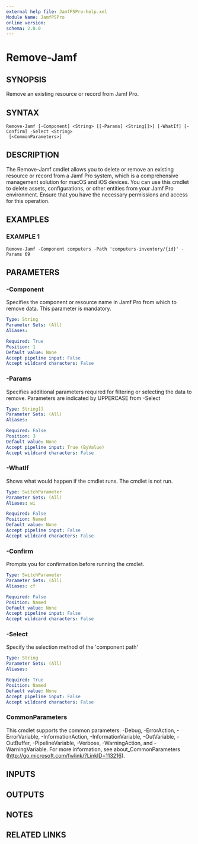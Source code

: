 ```yaml
---
external help file: JamfPSPro-help.xml
Module Name: JamfPSPro
online version:
schema: 2.0.0
---
```


# Remove-Jamf

## SYNOPSIS
Remove an existing resource or record from Jamf Pro.

## SYNTAX

```
Remove-Jamf [-Component] <String> [[-Params] <String[]>] [-WhatIf] [-Confirm] -Select <String>
 [<CommonParameters>]
```

## DESCRIPTION
The Remove-Jamf cmdlet allows you to delete or remove an existing resource
or record from a Jamf Pro system, which is a comprehensive management solution
for macOS and iOS devices.
You can use this cmdlet to delete assets, configurations,
or other entities from your Jamf Pro environment.
Ensure that you have the necessary
permissions and access for this operation.

## EXAMPLES

### EXAMPLE 1
```
Remove-Jamf -Component computers -Path 'computers-inventory/{id}' -Params 69
```

## PARAMETERS

### -Component
Specifies the component or resource name in Jamf Pro from which to remove data.
This parameter is mandatory.

```yaml
Type: String
Parameter Sets: (All)
Aliases:

Required: True
Position: 1
Default value: None
Accept pipeline input: False
Accept wildcard characters: False
```

### -Params
Specifies additional parameters required for filtering or selecting the data to remove.
Parameters are indicated by UPPERCASE from -Select

```yaml
Type: String[]
Parameter Sets: (All)
Aliases:

Required: False
Position: 3
Default value: None
Accept pipeline input: True (ByValue)
Accept wildcard characters: False
```

### -WhatIf
Shows what would happen if the cmdlet runs.
The cmdlet is not run.

```yaml
Type: SwitchParameter
Parameter Sets: (All)
Aliases: wi

Required: False
Position: Named
Default value: None
Accept pipeline input: False
Accept wildcard characters: False
```

### -Confirm
Prompts you for confirmation before running the cmdlet.

```yaml
Type: SwitchParameter
Parameter Sets: (All)
Aliases: cf

Required: False
Position: Named
Default value: None
Accept pipeline input: False
Accept wildcard characters: False
```

### -Select
Specify the selection method of the 'component path'

```yaml
Type: String
Parameter Sets: (All)
Aliases:

Required: True
Position: Named
Default value: None
Accept pipeline input: False
Accept wildcard characters: False
```

### CommonParameters
This cmdlet supports the common parameters: -Debug, -ErrorAction, -ErrorVariable, -InformationAction, -InformationVariable, -OutVariable, -OutBuffer, -PipelineVariable, -Verbose, -WarningAction, and -WarningVariable.
For more information, see about_CommonParameters (http://go.microsoft.com/fwlink/?LinkID=113216).

## INPUTS

## OUTPUTS

## NOTES

## RELATED LINKS

